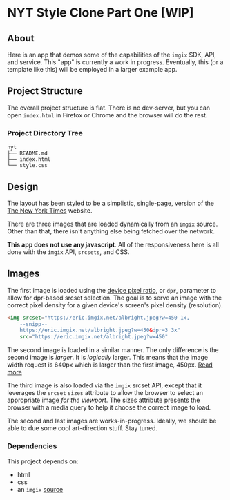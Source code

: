 # NYT Style Clone Part One [WIP]

## About
Here is an app that demos some of the capabilities of the `imgix` SDK, API, and service. This "app" is currently a work in progress. Eventually, this (or a template like this) will be employed in a larger example app.

## Project Structure
The overall project structure is flat. There is no dev-server, but you can open `index.html` in Firefox or Chrome and the browser will do the rest.

### Project Directory Tree
```
nyt
├── README.md
├── index.html
└── style.css
```

## Design
The layout has been styled to be a simplistic, single-page, version of the [The New York Times](https://www.nytimes.com/) website.

There are three images that are loaded dynamically from an `imgix` source. Other than that, there isn't anything else being fetched over the network.

**This app does not use any javascript**. All of the responsiveness here is all done with the `imgix` API, `srcsets`, and CSS.

## Images
The first image is loaded using the [device pixel ratio](https://docs.imgix.com/apis/url/pixel-density/dpr), or `dpr`, parameter to allow for dpr-based srcset selection. The goal is to serve an image with the correct pixel density for a given device's screen's pixel density (resolution).
```html
<img srcset="https://eric.imgix.net/albright.jpeg?w=450 1x,
    --snipp--
    https://eric.imgix.net/albright.jpeg?w=450&dpr=3 3x"
    src="https://eric.imgix.net/albright.jpeg?w=450"
```

The second image is loaded in a similar manner. The only difference is the second image is _larger_. It is _logically_ larger. This means that the image width request is 640px which is larger than the first image, 450px. [Read more](https://docs.imgix.com/tutorials/responsive-images-srcset-imgix)

The third image is also loaded via the `imgix` srcset API, except that it leverages the `srcset` `sizes` attribute to allow the browser to select an appropriate image _for the viewport_. The sizes attribute presents the browser with a media query to help it choose the correct image to load.

The second and last images are works-in-progress. Ideally, we should be able to due some cool art-direction stuff. Stay tuned.

### Dependencies
This project depends on:

- html
- css
- an `imgix` [source](https://www.imgix.com)